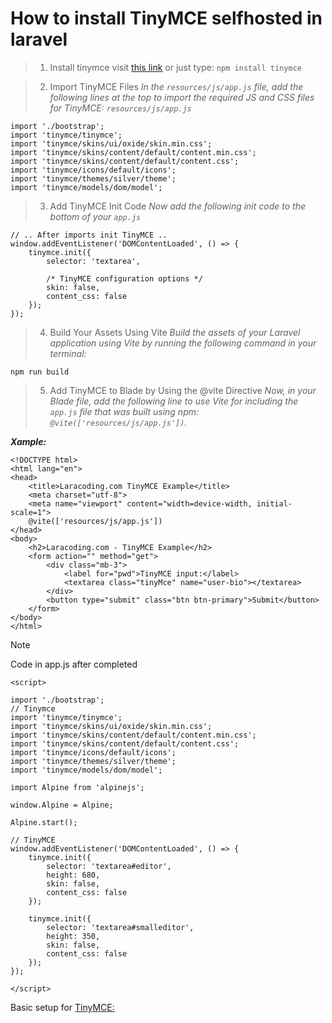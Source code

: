 # How to install TinyMCE selfhosted in laravel
>1. Install tinymce visit [this link](https://www.tiny.cloud/docs/tinymce/latest/npm-projects/)  or just type: ```npm install tinymce```

>2. Import TinyMCE Files
_In the ```resources/js/app.js``` file, add the following lines at the top to import the required JS and CSS files for TinyMCE: ```resources/js/app.js```_

```
import './bootstrap';
import 'tinymce/tinymce';
import 'tinymce/skins/ui/oxide/skin.min.css';
import 'tinymce/skins/content/default/content.min.css';
import 'tinymce/skins/content/default/content.css';
import 'tinymce/icons/default/icons';
import 'tinymce/themes/silver/theme';
import 'tinymce/models/dom/model';
```

>3. Add TinyMCE Init Code
_Now add the following init code to the bottom of your ```app.js```_

```
// .. After imports init TinyMCE ..
window.addEventListener('DOMContentLoaded', () => {
    tinymce.init({
        selector: 'textarea',

        /* TinyMCE configuration options */
        skin: false,
        content_css: false
    });
});
```

>4. Build Your Assets Using Vite
_Build the assets of your Laravel application using Vite by running the following command in your terminal:_

```
npm run build
```

>5. Add TinyMCE to Blade by Using the @vite Directive
_Now, in your Blade file, add the following line to use Vite for including the ```app.js``` file that was built using npm: ```@vite(['resources/js/app.js'])```._

***Xample:***

```
<!DOCTYPE html>
<html lang="en">
<head>
    <title>Laracoding.com TinyMCE Example</title>
    <meta charset="utf-8">
    <meta name="viewport" content="width=device-width, initial-scale=1">
    @vite(['resources/js/app.js'])
</head>
<body>
    <h2>Laracoding.com - TinyMCE Example</h2>
    <form action="" method="get">
        <div class="mb-3">
            <label for="pwd">TinyMCE input:</label>
            <textarea class="tinyMce" name="user-bio"></textarea>
        </div>
        <button type="submit" class="btn btn-primary">Submit</button>
    </form>
</body>
</html>
```

> [!NOTE]
> Code in app.js after completed
```
<script>
    
import './bootstrap';
// Tinymce
import 'tinymce/tinymce';
import 'tinymce/skins/ui/oxide/skin.min.css';
import 'tinymce/skins/content/default/content.min.css';
import 'tinymce/skins/content/default/content.css';
import 'tinymce/icons/default/icons';
import 'tinymce/themes/silver/theme';
import 'tinymce/models/dom/model';

import Alpine from 'alpinejs';

window.Alpine = Alpine;

Alpine.start();

// TinyMCE
window.addEventListener('DOMContentLoaded', () => {
    tinymce.init({
        selector: 'textarea#editor',
        height: 680,
        skin: false,
        content_css: false
    });

    tinymce.init({
        selector: 'textarea#smalleditor',
        height: 350,
        skin: false,
        content_css: false
    });
});

</script>
```

Basic setup for [TinyMCE:](https://www.tiny.cloud/docs/tinymce/latest/basic-setup/)